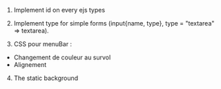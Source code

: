 1. Implement id on every ejs types
2. Implement type for simple forms (input{name, type}, type = "textarea" => textarea).

3. CSS pour menuBar :
  - Changement de couleur au survol
  - Alignement

4. The static background

